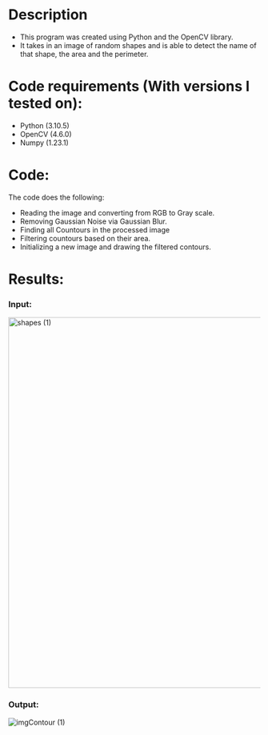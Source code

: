 # Description
- This program was created using Python and the OpenCV library.
- It takes in an image of random shapes and is able to detect the name of that shape, the area and the perimeter.

# Code requirements (With versions I tested on):
- Python (3.10.5)
- OpenCV (4.6.0)
- Numpy (1.23.1)

# Code:
The code does the following:
- Reading the image and converting from RGB to Gray scale.
- Removing Gaussian Noise via Gaussian Blur.
- Finding all Countours in the processed image
- Filtering countours based on their area.
- Initializing a new image and drawing the filtered contours.

# Results:
### Input:
<img width="740" alt="shapes (1)" src="https://user-images.githubusercontent.com/91827137/179821950-3754a2ec-81f2-481d-ac41-dc8dce9cc0db.png">

### Output:
![imgContour (1)](https://user-images.githubusercontent.com/91827137/179822042-231401fb-9471-47ed-ab07-eb9247e029c4.png)

